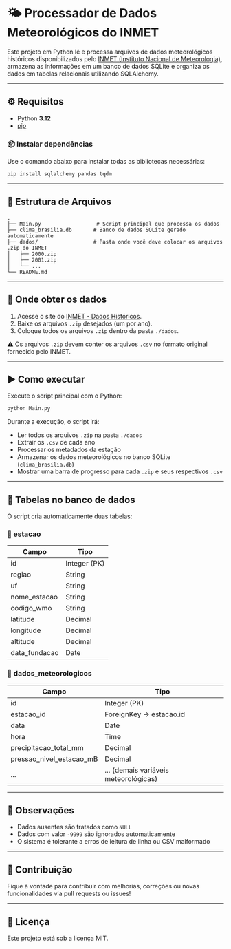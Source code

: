 # 🌤️ Processador de Dados Meteorológicos do INMET

Este projeto em Python lê e processa arquivos de dados meteorológicos históricos disponibilizados pelo [INMET (Instituto Nacional de Meteorologia)](https://portal.inmet.gov.br/dadoshistoricos), armazena as informações em um banco de dados SQLite e organiza os dados em tabelas relacionais utilizando SQLAlchemy.

---

## ⚙️ Requisitos

- Python **3.12**
- [pip](https://pip.pypa.io/en/stable/installation/)

### 📦 Instalar dependências

Use o comando abaixo para instalar todas as bibliotecas necessárias:

```bash
pip install sqlalchemy pandas tqdm
```

---

## 📁 Estrutura de Arquivos

```
.
├── Main.py                  # Script principal que processa os dados
├── clima_brasilia.db       # Banco de dados SQLite gerado automaticamente
├── dados/                  # Pasta onde você deve colocar os arquivos .zip do INMET
│   ├── 2000.zip
│   ├── 2001.zip
│   └── ...
└── README.md
```

---

## 📅 Onde obter os dados

1. Acesse o site do [INMET - Dados Históricos](https://portal.inmet.gov.br/dadoshistoricos).
2. Baixe os arquivos `.zip` desejados (um por ano).
3. Coloque todos os arquivos `.zip` dentro da pasta `./dados`.

⚠️ Os arquivos `.zip` devem conter os arquivos `.csv` no formato original fornecido pelo INMET.

---

## ▶️ Como executar

Execute o script principal com o Python:

```bash
python Main.py
```

Durante a execução, o script irá:

- Ler todos os arquivos `.zip` na pasta `./dados`
- Extrair os `.csv` de cada ano
- Processar os metadados da estação
- Armazenar os dados meteorológicos no banco SQLite (`clima_brasilia.db`)
- Mostrar uma barra de progresso para cada `.zip` e seus respectivos `.csv`

---

## 🧹 Tabelas no banco de dados

O script cria automaticamente duas tabelas:

### 🔹 estacao

| Campo           | Tipo       |
|----------------|------------|
| id             | Integer (PK) |
| regiao         | String     |
| uf             | String     |
| nome_estacao   | String     |
| codigo_wmo     | String     |
| latitude       | Decimal    |
| longitude      | Decimal    |
| altitude       | Decimal    |
| data_fundacao  | Date       |

### 🔸 dados_meteorologicos

| Campo                       | Tipo     |
|----------------------------|----------|
| id                         | Integer (PK) |
| estacao_id                 | ForeignKey -> estacao.id |
| data                       | Date     |
| hora                       | Time     |
| precipitacao_total_mm      | Decimal  |
| pressao_nivel_estacao_mB  | Decimal  |
| ...                        | ... (demais variáveis meteorológicas) |

---

## 📌 Observações

- Dados ausentes são tratados como `NULL`
- Dados com valor `-9999` são ignorados automaticamente
- O sistema é tolerante a erros de leitura de linha ou CSV malformado

---

## 💬 Contribuição

Fique à vontade para contribuir com melhorias, correções ou novas funcionalidades via pull requests ou issues!

---

## 📄 Licença

Este projeto está sob a licença MIT.
